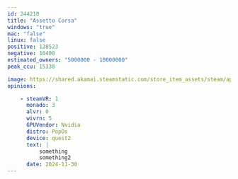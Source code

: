 ```yaml
---
id: 244210
title: "Assetto Corsa"
windows: "true"
mac: "false"
linux: false
positive: 128523
negative: 10400
estimated_owners: "5000000 - 10000000"
peak_ccu: 15338

image: https://shared.akamai.steamstatic.com/store_item_assets/steam/apps/244210/header.jpg?t=1730473196
opinions:

    - steamVR: 1
      monado: 3
      alvr: 0
      wivrn: 5
      GPUVendor: Nvidia
      distro: PopOs
      device: quest2
      text: |
          something
          something2
      date: 2024-11-30
---
```

